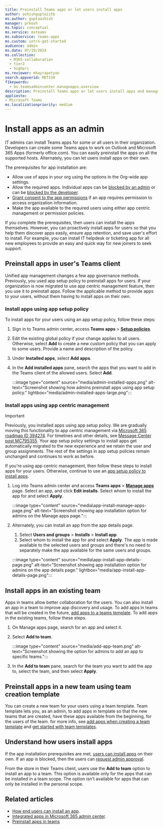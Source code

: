 ```yaml
---
title: Preinstall Teams apps or let users install apps
author: ashishguptaiitb
ms.author: guptaashish
manager: prkosh
ms.topic: conceptual
ms.service: msteams
ms.subservice: teams-apps
ms.custom: intro-get-started
audience: admin
ms.date: 07/19/2024
ms.collection: 
  - M365-collaboration
  - tier2
  - highpri
ms.reviewer: mhayrapetyan
search.appverid: MET150
f1keywords: 
  - ms.teamsadmincenter.manageapps.overview
description: Preinstall Teams apps or let users install apps and manage the installation options for an app.
appliesto: 
- Microsoft Teams
ms.localizationpriority: medium
---
```

# Install apps as an admin

IT admins can install Teams apps for some or all users in their organization. Developers can create some Teams apps to work on Outlook and Microsoft 365 Apps (formerly office.com). You can easily preinstall the apps on all the supported hosts. Alternately, you can let users install apps on their own.

The prerequisites for app installation are:

* Allow use of apps in your org using the options in the Org-wide app settings.
* Allow the required apps. Individual apps can be [blocked by an admin](manage-apps.md#allow-or-block-apps) or can be [blocked by the developer](/microsoftteams/platform/concepts/deploy-and-publish/add-default-install-scope#block-apps-by-default-for-users-until-an-admin-approves).
* [Grant consent to the app permissions](manage-consent-app-permissions.md#grant-and-manage-consent-to-teams-app-permissions) if an app requires permission to access organization information.
* Make the app available to the required users using either app centric management or permission policies.

If you complete the prerequisites, then users can install the apps themselves. However, you can proactively install apps for users so that you help them discover apps easily, ensure app retention, and save user's effort to install. For example, you can install IT helpdesk or ticketing app for all new employees to provide an easy and quick way for new joiners to seek support.

## Preinstall apps in user's Teams client

Unified app management changes a few app governance methods. Previously, you used app setup policy to preinstall apps for users. If your organization is now migrated to use app centric management feature, then you use it to preinstall apps. Follow the applicable method to provide apps to your users, without them having to install apps on their own.

### Install apps using app setup policy

To install apps for your users using an app setup policy, follow these steps:

1. Sign in to Teams admin center, access **Teams apps** > **[Setup policies](https://admin.teams.microsoft.com/policies/app-setup)**.

1. Edit the existing global policy if your change applies to all users. Otherwise, select **Add** to create a new custom policy that you can apply to some users. Provide a name and description of the policy.

1. Under **Installed apps**, select **Add apps**.

1. In the **Add installed apps** pane, search the apps that you want to add in the Teams client of the allowed users. Select **Add**.

   :::image type="content" source="media/admin-installed-apps.png" alt-text="Screenshot showing how admins preinstall apps using app setup policy." lightbox="media/admin-installed-apps-large.png":::

### Install apps using app centric management

> [!IMPORTANT]
> Previously, you installed apps using app setup policy. We are gradually moving this functionality to app centric management via [Microsoft 365 roadmap ID 394274](https://www.microsoft.com/microsoft-365/roadmap?filters=&searchterms=394274). For timelines and other details, see [Message Center post MC795355](https://admin.microsoft.com/Adminportal/Home?ref=MessageCenter/:/messages/MC795355). Your app setup policy settings to install apps get automatically migrated to the new experience and we retain the user and group assignments. The rest of the settings in app setup policies remain unchanged and continues to work as before.

If you're using app centric management, then follow these steps to install apps for your users. Otherwise, continue to use an [app setup policy to install apps](teams-app-setup-policies.md#install-apps-to-teams-client-of-your-users).

1. Log into Teams admin center and access **Teams apps** > [**Manage apps**](https://admin.teams.microsoft.com/policies/manage-apps/) page. Select an app, and click **Edit installs**. Select whom to install the app for and select **Apply**.

   :::image type="content" source="media\app-install-manage-apps-page.png" alt-text="Screenshot showing app installation option for admins on the Manage apps page.":::

1. Alternately, you can install an app from the app details page.

   1. Select **Users and groups** > **Installs** > **Install app**.
   1. Select whom to install the app for and select **Apply**. The app is made available to the selected users and groups and there's no need to separately make the app available for the same users and groups.

   :::image type="content" source="media\app-install-app-details-page.png" alt-text="Screenshot showing app installation option for admins on the app details page."  lightbox="media/app-install-app-details-page.png":::

## Install apps in an existing team

Apps in teams allow better collaboration for the users. You can also install an app in a team to improve app discovery and usage. To add apps in teams that will be created in the future, [add apps to a teams template](/microsoftteams/get-started-with-teams-templates-in-the-admin-console). To add apps in the existing teams, follow these steps.

1. On Manage apps page, search for an app and select it.

1. Select **Add to team**.

   :::image type="content" source="media/add-app-team.png" alt-text="Screenshot showing the option for admins to add an app to specific teams.":::

1. In the **Add to team** pane, search for the team you want to add the app to, select the team, and then select **Apply**.

## Preinstall apps in a new team using team creation template

You can create a new team for your users using a team template. Team template lets you, as an admin, to add apps in template so that the new teams that are created, have these apps available from the beginning, for the users of the team. for more info, see [add apps when creating a team template](create-a-team-template.md) and [get started with team templates](get-started-with-teams-templates-in-the-admin-console.md).

## Understand how users install apps

If the app installation prerequisites are met, [users can install apps](https://support.microsoft.com/office/add-an-app-to-microsoft-teams-b2217706-f7ed-4e64-8e96-c413afd02f77) on their own. If an app is blocked, then the users can [request admin approval](user-requests-approve-apps.md).

From the store in their Teams client, users use the **Add to team** option to install an app to a team. This option is available only for the apps that can be installed in a team scope. The option isn't available for apps that can only be installed in the personal scope.

## Related articles

* [How end users can install an app](https://support.microsoft.com/office/add-an-app-to-microsoft-teams-b2217706-f7ed-4e64-8e96-c413afd02f77).
* [Integrated apps in Microsoft 365 admin center](/microsoft-365/admin/manage/test-and-deploy-microsoft-365-apps).
* [Preinstall apps in teams](/microsoftteams/get-started-with-teams-templates-in-the-admin-console)
